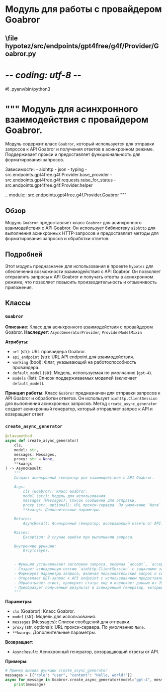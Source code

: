 # Модуль для работы с провайдером Goabror
## \file hypotez/src/endpoints/gpt4free/g4f/Provider/Goabror.py
# -*- coding: utf-8 -*-
#! .pyenv/bin/python3

"""
Модуль для асинхронного взаимодействия с провайдером Goabror.
==============================================================

Модуль содержит класс `Goabror`, который используется для отправки запросов к API Goabror
и получения ответов в асинхронном режиме. Поддерживает прокси и предоставляет функциональность
для форматирования запросов.

Зависимости:
    - aiohttp
    - json
    - typing
    - src.endpoints.gpt4free.g4f.Provider.base_provider
    - src.endpoints.gpt4free.g4f.requests.raise_for_status
    - src.endpoints.gpt4free.g4f.Provider.helper

 .. module:: src.endpoints.gpt4free.g4f.Provider.Goabror
"""

## Обзор

Модуль `Goabror` предоставляет класс `Goabror` для асинхронного взаимодействия с API Goabror. Он использует библиотеку `aiohttp`
для выполнения асинхронных HTTP-запросов и предоставляет методы для форматирования запросов и обработки ответов.

## Подробней

Этот модуль предназначен для использования в проекте `hypotez` для обеспечения возможности взаимодействия с API Goabror.
Он позволяет отправлять запросы к API Goabror и получать ответы в асинхронном режиме, что позволяет повысить
производительность и отзывчивость приложения.

## Классы

### `Goabror`

**Описание**: Класс для асинхронного взаимодействия с провайдером Goabror.
**Наследует**: `AsyncGeneratorProvider`, `ProviderModelMixin`

**Атрибуты**:
- `url` (str): URL провайдера Goabror.
- `api_endpoint` (str): URL API endpoint для взаимодействия.
- `working` (bool): Флаг, указывающий на работоспособность провайдера.
- `default_model` (str): Модель, используемая по умолчанию (`gpt-4`).
- `models` (list): Список поддерживаемых моделей (включает `default_model`).

**Принцип работы**:
Класс `Goabror` предназначен для отправки запросов к API Goabror и обработки ответов. Он использует `aiohttp.ClientSession`
для выполнения асинхронных запросов. Метод `create_async_generator` создает асинхронный генератор, который отправляет
запрос к API и возвращает ответ.

### `create_async_generator`

```python
@classmethod
async def create_async_generator(
    cls,
    model: str,
    messages: Messages,
    proxy: str = None,
    **kwargs
) -> AsyncResult:
    """
    Создает асинхронный генератор для взаимодействия с API Goabror.

    Args:
        cls (Goabror): Класс Goabror.
        model (str): Модель для использования.
        messages (Messages): Список сообщений для отправки.
        proxy (str, optional): URL прокси-сервера. По умолчанию `None`.
        **kwargs: Дополнительные параметры.

    Returns:
        AsyncResult: Асинхронный генератор, возвращающий ответы от API.

    Raises:
        Exception: В случае ошибки при выполнении запроса.

    Внутренние функции:
        Отсутствуют.

    
    - Функция устанавливает заголовки запроса, включая `accept`, `accept-language` и `user-agent`.
    - Создает асинхронную сессию `aiohttp.ClientSession` с заданными заголовками.
    - Формирует параметры запроса, включая пользовательский запрос и системное сообщение.
    - Отправляет GET-запрос к API endpoint с использованием предоставленных параметров и прокси.
    - Обрабатывает ответ, проверяет статус код и извлекает данные из JSON или возвращает текст ответа.
    - Преобразует полученный результат в асинхронный генератор, который возвращает данные.
    """
```

**Параметры**:
- `cls` (Goabror): Класс Goabror.
- `model` (str): Модель для использования.
- `messages` (Messages): Список сообщений для отправки.
- `proxy` (str, optional): URL прокси-сервера. По умолчанию `None`.
- `**kwargs`: Дополнительные параметры.

**Возвращает**:
- `AsyncResult`: Асинхронный генератор, возвращающий ответы от API.

**Примеры**:

```python
# Пример вызова функции create_async_generator
messages = [{"role": "user", "content": "Hello, world!"}]
async for message in Goabror.create_async_generator(model="gpt-4", messages=messages):
    print(message)